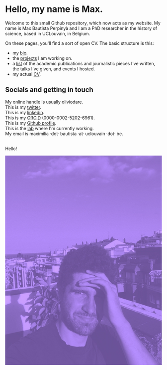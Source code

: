 # Hello, my name is Max.
  
Welcome to this small Github repository, which now acts as my website. My name is Max Bautista Perpinyà and I am a PhD researcher in the history of science, based in UCLouvain, in Belgium.

On these pages, you'll find a sort of open CV. The basic structure is this:

- my [bio](bio.md).
- the [projects](projects.md) I am working on.
- a [list](pubs.md) of the academic publications and journalistic pieces I've written, the talks I've given, and events I hosted.
- my actual <a href="https://oliviodare.github.io/cv/" target="_blank">CV</a>.


## Socials and getting in touch
My online handle is usually oliviodare.  
This is my <a href="https://twitter.com/oliviodare" target="_blank">twitter</a>.  
This is my <a href="https://www.linkedin.com/in/max-bp/" target="_blank">linkedin</a>.  
This is my <a href="https://orcid.org/0000-0002-5202-6961" target="_blank">ORCID</a> (0000-0002-5202-6961).  
This is my <a href="https://github.com/oliviodare" target="_blank">Github profile</a>.  
This is the <a href="https://pencelab.be/" target="_blank">lab</a> where I'm currently working.   
My email is maximilia ·dot· bautista ·at· uclouvain ·dot· be.

<br>
Hello!

![1_ME.jpg](1_ME.jpg)

